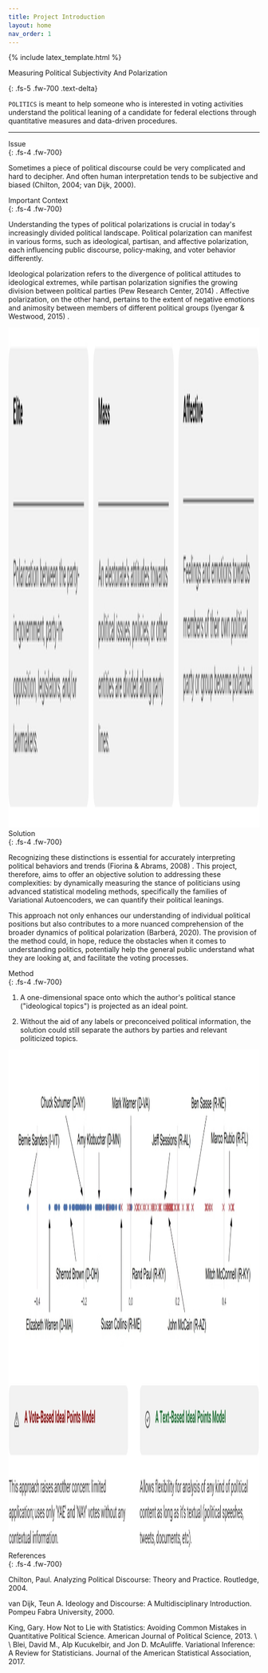 ```yaml
---
title: Project Introduction
layout: home
nav_order: 1
---
```



{% include latex_template.html %}

<div class="text-center">


Measuring Political Subjectivity And Polarization

</div>
{: .fs-5 .fw-700 .text-delta}


`POLITICS` is meant to help someone who is interested in voting activities understand the political leaning of a candidate for federal elections through quantitative measures and data-driven procedures.

---

<div class="text-center">
Issue
</div>
{: .fs-4 .fw-700}

Sometimes a piece of political discourse could be very complicated and hard to decipher. And often human interpretation tends to be subjective and biased (Chilton, 2004; van Dijk, 2000).

<div class="text-center">
Important Context
</div>
{: .fs-4 .fw-700}

Understanding the types of political polarizations is crucial in today's increasingly divided political landscape. Political polarization can manifest in various forms, such as ideological, partisan, and affective polarization, each influencing public discourse, policy-making, and voter behavior differently.

Ideological polarization refers to the divergence of political attitudes to ideological extremes, while partisan polarization signifies the growing division between political parties (Pew Research Center, 2014) . Affective polarization, on the other hand, pertains to the extent of negative emotions and animosity between members of different political groups (Iyengar & Westwood, 2015) .


<!-- <div class="text-center">
Types of Polarization
</div>
{: .fs-4 .fw-700} -->


<!-- ![alt=image1]() -->

<div style="text-align: center;">

<img src="./assets/images/roadmap.jpeg" alt="Description" width="1000" height="1000">
</div>


<div class="text-center">
Solution
</div>
{: .fs-4 .fw-700}


Recognizing these distinctions is essential for accurately interpreting political behaviors and trends (Fiorina & Abrams, 2008) . This project, therefore, aims to offer an objective solution to addressing these complexities: by dynamically measuring the stance of politicians using advanced statistical modeling methods, specifically the families of Variational Autoencoders, we can quantify their political leanings.


This approach not only enhances our understanding of individual political positions but also contributes to a more nuanced comprehension of the broader dynamics of political polarization (Barberá, 2020). The provision of the method could, in hope, reduce the obstacles when it comes to understanding politics, potentially help the general public understand what they are looking at, and facilitate the voting processes.



<div class="text-center">
Method
</div>
{: .fs-4 .fw-700}


1. A one-dimensional space onto which the author's political stance ("ideological topics") is projected as an ideal point.



2. Without the aid of any labels or preconceived political information, the solution could still separate
the authors by parties and relevant politicized topics.


<div style="text-align: center;">



<img src="./assets/images/method.png" alt="Description" width="1000" height="1000">
</div>


<div class="text-center">
References
</div>
{: .fs-4 .fw-700}

Chilton, Paul. Analyzing Political Discourse: Theory and Practice. Routledge, 2004.

van Dijk, Teun A. Ideology and Discourse: A Multidisciplinary Introduction. Pompeu Fabra University, 2000.

King, Gary. How Not to Lie with Statistics: Avoiding Common Mistakes in Quantitative Political Science. American Journal of Political Science, 2013.
\\
\\
Blei, David M., Alp Kucukelbir, and Jon D. McAuliffe. Variational Inference: A Review for Statisticians. Journal of the American Statistical Association, 2017.

